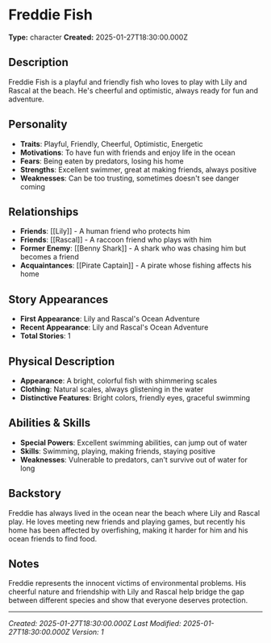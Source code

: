 # Freddie Fish

**Type:** character
**Created:** 2025-01-27T18:30:00.000Z

## Description

Freddie Fish is a playful and friendly fish who loves to play with Lily and Rascal at the beach. He's cheerful and optimistic, always ready for fun and adventure.

## Personality

- **Traits**: Playful, Friendly, Cheerful, Optimistic, Energetic
- **Motivations**: To have fun with friends and enjoy life in the ocean
- **Fears**: Being eaten by predators, losing his home
- **Strengths**: Excellent swimmer, great at making friends, always positive
- **Weaknesses**: Can be too trusting, sometimes doesn't see danger coming

## Relationships

- **Friends**: [[Lily]] - A human friend who protects him
- **Friends**: [[Rascal]] - A raccoon friend who plays with him
- **Former Enemy**: [[Benny Shark]] - A shark who was chasing him but becomes a friend
- **Acquaintances**: [[Pirate Captain]] - A pirate whose fishing affects his home

## Story Appearances

- **First Appearance**: Lily and Rascal's Ocean Adventure
- **Recent Appearance**: Lily and Rascal's Ocean Adventure
- **Total Stories**: 1

## Physical Description

- **Appearance**: A bright, colorful fish with shimmering scales
- **Clothing**: Natural scales, always glistening in the water
- **Distinctive Features**: Bright colors, friendly eyes, graceful swimming

## Abilities & Skills

- **Special Powers**: Excellent swimming abilities, can jump out of water
- **Skills**: Swimming, playing, making friends, staying positive
- **Weaknesses**: Vulnerable to predators, can't survive out of water for long

## Backstory

Freddie has always lived in the ocean near the beach where Lily and Rascal play. He loves meeting new friends and playing games, but recently his home has been affected by overfishing, making it harder for him and his ocean friends to find food.

## Notes

Freddie represents the innocent victims of environmental problems. His cheerful nature and friendship with Lily and Rascal help bridge the gap between different species and show that everyone deserves protection.

---
*Created: 2025-01-27T18:30:00.000Z*
*Last Modified: 2025-01-27T18:30:00.000Z*
*Version: 1*


